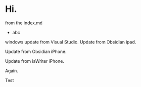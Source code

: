 # Hi. 

from the index.md

- abc

windows update from Visual Studio.
Update from Obsidian ipad.

Update from Obsidian iPhone.

Update from iaWriter iPhone.

Again.

Test
